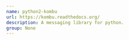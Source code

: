 ```yaml
---
name: python2-kombu
url: https://kombu.readthedocs.org/
description: A messaging library for python.
group: None
---
```

